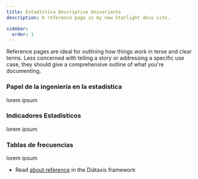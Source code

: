 ```yaml
---
title: Estadística Descriptiva Univariante
description: A reference page in my new Starlight docs site.

sidebar:
  order: 1
---
```


Reference pages are ideal for outlining how things work in terse and clear terms.
Less concerned with telling a story or addressing a specific use case, they should give a comprehensive outline of what you're documenting.

### Papel de la ingeniería en la estadística

lorem ipsum

### Indicadores Estadísticos

lorem ipsum

### Tablas de frecuencias

lorem ipsum

- Read [about reference](https://diataxis.fr/reference/) in the Diátaxis framework
